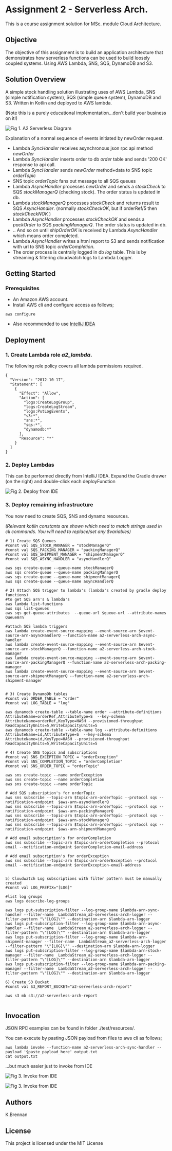 # Assignment 2 - Serverless Arch.
This is a course assignment solution for MSc. module Cloud Architecture.

## Objective
The objective of this assignment is to build an application architecture that demonstrates how serverless functions can be used to build loosely coupled systems.
Using AWS Lambda, SNS, SQS, DynamoDB and S3.

## Solution Overview
A simple stock handling solution illustrating uses of AWS Lambda, SNS (simple notification system), SQS (simple queue system), DynamoDB and S3. Written in Kotlin and deployed to AWS lambda.

(Note this is a purely educational implementation...don't build your business on it!) 

![Fig 1. A2 Serverless Diagram](img/a2-serverless-diagram.png)

Explanation of a normal sequence of events initiated by newOrder request.
- Lambda *SyncHandler* receives asynchronous json rpc api method *newOrder*
- Lambda *SyncHandler* inserts order to db *order* table and sends '200 OK' response to api call. 
- Lambda *SyncHandler* sends *newOrder* method+data to SNS topic *orderTopic* 
- SNS topic *orderTopic* fans out message to all SQS queues 
- Lambda *AsyncHandler* processes *newOrder* and sends a *stockCheck* to SQS *stockManagerQ* (checking stock). The order status is updated in db.
- Lambda *stockManagerQ* processes *stockCheck* and returns result to SQS *AsyncHandler*. (normally *stockCheckOK*, but if orderRef/5 then *stockCheckNOK* ) 
- Lambda *AsyncHandler* processes *stockCheckOK*  and sends a *packOrder* to SQS *packingManagerQ*. The order status is updated in db.
- .. And so on until *shipOrderOK* is received by Lambda *AsyncHandler* which means order completed. 
- Lambda *AsyncHandler* writes a html report to S3 and sends notification with url to SNS topic *orderCompletion*.
- The order process is centrally logged in db *log* table. This is by streaming & filtering cloudwatch logs to Lambda Logger.  
 
## Getting Started

### Prerequisites

- An Amazon AWS account.
- Install AWS cli and configure access as follows;
```
aws configure
```
- Also recommended to use [IntelliJ IDEA](https://www.jetbrains.com/idea/)

## Deployment
### 1. Create Lambda role *a2_lambda*. 

The following role policy covers all lambda permissions required.

```
{
  "Version": "2012-10-17",
  "Statement": [
    {
      "Effect": "Allow",
      "Action": [
        "logs:CreateLogGroup",
        "logs:CreateLogStream",
        "logs:PutLogEvents",
        "s3:*",
        "sns:*",
        "sqs:*",
        "dynamodb:*"
      ],
      "Resource": "*"
    }
  ]
}
```

### 2. Deploy Lambdas

This can be performed directly from IntelliJ IDEA. Expand the Gradle drawer (on the right) and double-click each deployFunction

![Fig 2. Deploy from IDE](img/a2-serverless-deploy.png)

### 3. Deploy remaining infrastructure
You now need to create SQS, SNS and dynamo resources.

*(Relevant kotlin constants are shown which need to match strings used in cli commands. You will need to replace/set any $variables)* 

```
# 1) Create SQS Queues 
#const val SQS_STOCK_MANAGER = "stockManagerQ"
#const val SQS_PACKING_MANAGER = "packingManagerQ"
#const val SQS_SHIPMENT_MANAGER = "shipmentManagerQ"
#const val SQS_ASYNC_HANDLER = "asyncHandlerQ"

aws sqs create-queue --queue-name stockManagerQ
aws sqs create-queue --queue-name packingManagerQ
aws sqs create-queue --queue-name shipmentManagerQ
aws sqs create-queue --queue-name asyncHandlerQ

# 2) Attach SQS trigger to lambda's (lambda's created by gradle deploy functions) 
#to get SQS arn's & lambda's
aws lambda list-functions
aws sqs list-queues
aws sqs get-queue-attributes  --queue-url $queue-url --attribute-names QueueArn

#attach SQS lambda triggers
aws lambda create-event-source-mapping --event-source-arn $event-source-arn-asyncHandlerQ --function-name a2-serverless-arch-async-handler
aws lambda create-event-source-mapping --event-source-arn $event-source-arn-stockManagerQ --function-name a2-serverless-arch-stock-manager
aws lambda create-event-source-mapping --event-source-arn $event-source-arn-packingManagerQ --function-name a2-serverless-arch-packing-manager
aws lambda create-event-source-mapping --event-source-arn $event-source-arn-shipmentManagerQ --function-name a2-serverless-arch-shipment-manager


# 3) Create DynamoDb tables
#const val ORDER_TABLE = "order"
#const val LOG_TABLE = "log"

aws dynamodb create-table --table-name order --attribute-definitions AttributeName=orderRef,AttributeType=S  --key-schema AttributeName=orderRef,KeyType=HASH --provisioned-throughput ReadCapacityUnits=5,WriteCapacityUnits=5
aws dynamodb create-table --table-name log --attribute-definitions AttributeName=id,AttributeType=S  --key-schema AttributeName=id,KeyType=HASH --provisioned-throughput ReadCapacityUnits=5,WriteCapacityUnits=5

# 4) Create SNS topics and subscriptions 
#const val SNS_EXCEPTION_TOPIC = "orderException"
#const val SNS_COMPLETION_TOPIC = "orderCompletion"
#const val SNS_ORDER_TOPIC = "orderTopic"

aws sns create-topic --name orderException
aws sns create-topic --name orderCompletion
aws sns create-topic --name orderTopic

# Add SQS subscription's for orderTopic
aws sns subscribe --topic-arn $topic-arn-orderTopic --protocol sqs --notification-endpoint  $aws-arn-asyncHandlerQ
aws sns subscribe --topic-arn $topic-arn-orderTopic --protocol sqs --notification-endpoint  $aws-arn-packingManagerQ
aws sns subscribe --topic-arn $topic-arn-orderTopic --protocol sqs --notification-endpoint  $aws-arn-stockManagerQ
aws sns subscribe --topic-arn $topic-arn-orderTopic --protocol sqs --notification-endpoint  $aws-arn-shipmentManagerQ

# Add email subscription's for orderCompletion
aws sns subscribe --topic-arn $topic-arn-orderCompletion --protocol email --notification-endpoint $orderCompletion-email-address

# Add email subscription's for orderException
aws sns subscribe --topic-arn $topic-arn-orderException --protocol email --notification-endpoint $orderException-email-address


5) Cloudwatch Log subscriptions with filter pattern must be manually created
#const val LOG_PREFIX="[LOG]" 

#list log groups 
aws logs describe-log-groups

aws logs put-subscription-filter --log-group-name $lambda-arn-sync-handler --filter-name  LambdaStream_a2-serverless-arch-logger --filter-pattern "\"[LOG]\"" --destination-arn $lambda-arn-logger 
aws logs put-subscription-filter --log-group-name $lambda-arn-async-handler --filter-name  LambdaStream_a2-serverless-arch-logger --filter-pattern "\"[LOG]\"" --destination-arn $lambda-arn-logger
aws logs put-subscription-filter --log-group-name $lambda-arn-shipment-manager --filter-name  LambdaStream_a2-serverless-arch-logger --filter-pattern "\"[LOG]\"" --destination-arn $lambda-arn-logger
aws logs put-subscription-filter --log-group-name $lambda-arn-stock-manager --filter-name  LambdaStream_a2-serverless-arch-logger --filter-pattern "\"[LOG]\"" --destination-arn $lambda-arn-logger
aws logs put-subscription-filter --log-group-name $lambda-arn-packing-manager --filter-name  LambdaStream_a2-serverless-arch-logger --filter-pattern "\"[LOG]\"" --destination-arn $lambda-arn-logger

6) Create S3 Bucket 
#const val S3_REPORT_BUCKET="a2-serverless-arch-report"

aws s3 mb s3://a2-serverless-arch-report
 
```

## Invocation
JSON RPC examples can be found in folder ./test/resources/. 

You can execute by pasting JSON payload from files to aws cli as follows; 

```
aws lambda invoke --function-name a2-serverless-arch-sync-handler --payload '$paste_payload_here' output.txt
cat output.txt
```
 
...but much easier just to invoke from IDE 

![Fig 3. Invoke from IDE](img/a2-serverless-invoke.png)

![Fig 3. Invoke from IDE](img/a2-serverless-invoke2.png)


## Authors
K.Brennan

## License
This project is licensed under the MIT License 



